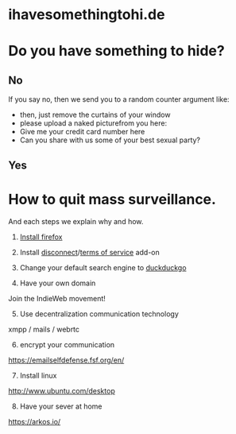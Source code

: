 ihavesomethingtohi.de
=====================

# Do you have something to hide?

## No
If you say no, then we send you to a random counter argument like:
- then, just remove the curtains of your window
- please upload a naked picturefrom you here:
- Give me your credit card number here
- Can you share with us some of your best sexual party?

## Yes

# How to quit mass surveillance.

And each steps we explain why and how.

1. [Install firefox](https://www.mozilla.org/en-US/firefox/new/)

2. Install [disconnect](https://disconnect.me/)/[terms of service](https://tosdr.org/) add-on

3. Change your default search engine to [duckduckgo](http://duckduckgo.com/)

4. Have your own domain

Join the IndieWeb movement!

5. Use decentralization communication technology

xmpp /  mails / webrtc

6. encrypt your communication

https://emailselfdefense.fsf.org/en/

7. Install linux

http://www.ubuntu.com/desktop

8. Have your sever at home

https://arkos.io/
